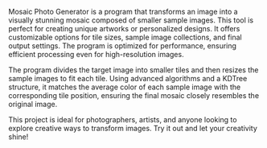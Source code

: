 Mosaic Photo Generator is a program that transforms an image into a visually stunning mosaic composed of smaller sample images. This tool is perfect for creating unique artworks or personalized designs. It offers customizable options for tile sizes, sample image collections, and final output settings. The program is optimized for performance, ensuring efficient processing even for high-resolution images.

The program divides the target image into smaller tiles and then resizes the sample images to fit each tile. Using advanced algorithms and a KDTree structure, it matches the average color of each sample image with the corresponding tile position, ensuring the final mosaic closely resembles the original image.

This project is ideal for photographers, artists, and anyone looking to explore creative ways to transform images. Try it out and let your creativity shine!

